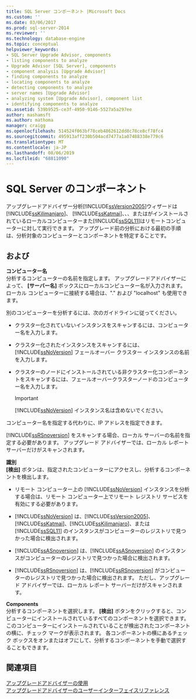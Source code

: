 ```yaml
---
title: SQL Server コンポーネント |Microsoft Docs
ms.custom: ''
ms.date: 03/06/2017
ms.prod: sql-server-2014
ms.reviewer: ''
ms.technology: database-engine
ms.topic: conceptual
helpviewer_keywords:
- SQL Server Upgrade Advisor, components
- listing components to analyze
- Upgrade Advisor [SQL Server], components
- component analysis [Upgrade Advisor]
- finding components to analyze
- locating components to analyze
- detecting components to analyze
- server names [Upgrade Advisor]
- analyzing system [Upgrade Advisor], component list
- identifying components to analyze
ms.assetid: 539b9525-ce3f-4950-9146-5527a5a297ee
author: mashamsft
ms.author: mathoma
manager: craigg
ms.openlocfilehash: 514524f063bf78ceb4862612dd8c78ce8cf78fc4
ms.sourcegitcommit: 495913aff230b504acd7477a1a07488338e779c6
ms.translationtype: MT
ms.contentlocale: ja-JP
ms.lasthandoff: 08/06/2019
ms.locfileid: "68811090"
---
```

# <a name="sql-server-components"></a>SQL Server のコンポーネント
  アップグレードアドバイザー分析[!INCLUDE[ssVersion2005](../../includes/ssversion2005-md.md)]ウィザードは[!INCLUDE[ssKilimanjaro](../../includes/sskilimanjaro-md.md)]、 [!INCLUDE[ssKatmai](../../includes/sskatmai-md.md)]、、、またはがインストールされているローカルコンピューターまた[!INCLUDE[ssSQL11](../../includes/sssql11-md.md)]はリモートコンピューターに対して実行できます。 アップグレード前の分析における最初の手順は、分析対象のコンピューターとコンポーネントを特定することです。  
  
## <a name="options"></a>および  
 **コンピューター名**  
 分析するコンピューターの名前を指定します。 アップグレードアドバイザーによって、 **[サーバー名]** ボックスにローカルコンピューター名が入力されます。 ローカル コンピューターに接続する場合は、"." および "localhost" も使用できます。  
  
 別のコンピューターを分析するには、次のガイドラインに従ってください。  
  
-   クラスター化されていないインスタンスをスキャンするには、コンピューター名を入力します。  
  
-   クラスター化されたインスタンスをスキャンするには、[!INCLUDE[ssNoVersion](../../includes/ssnoversion-md.md)] フェールオーバー クラスター インスタンスの名前を入力します。  
  
-   クラスターのノードにインストールされている非クラスター化コンポーネントをスキャンするには、フェールオーバークラスターノードのコンピューター名を入力します。  
  
    > [!IMPORTANT]  
    >  [!INCLUDE[ssNoVersion](../../includes/ssnoversion-md.md)] インスタンス名は含めないでください。  
  
 コンピューター名を指定する代わりに、IP アドレスを指定できます。  
  
 [!INCLUDE[ssRSnoversion](../../includes/ssrsnoversion-md.md)] をスキャンする場合、ローカル サーバーの名前を指定する必要があります。 アップグレード アドバイザーでは、ローカル レポート サーバーだけがスキャンされます。  
  
 **識別**  
 **[検出]** ボタンは、指定されたコンピューターにアクセスし、分析するコンポーネントを検出します。  
  
-   リモート コンピューター上の [!INCLUDE[ssNoVersion](../../includes/ssnoversion-md.md)] インスタンスを分析する場合は、リモート コンピューター上でリモート レジストリ サービスを有効にする必要があります。  
  
-   [!INCLUDE[ssNoVersion](../../includes/ssnoversion-md.md)] は、[!INCLUDE[ssVersion2005](../../includes/ssversion2005-md.md)]、[!INCLUDE[ssKatmai](../../includes/sskatmai-md.md)]、[!INCLUDE[ssKilimanjaro](../../includes/sskilimanjaro-md.md)]、または [!INCLUDE[ssSQL11](../../includes/sssql11-md.md)] のインスタンスがコンピューターのレジストリで見つかった場合に検出されます。  
  
-   [!INCLUDE[ssASnoversion](../../includes/ssasnoversion-md.md)] は、[!INCLUDE[ssASnoversion](../../includes/ssasnoversion-md.md)] のインスタンスがコンピューターのレジストリで見つかった場合に検出されます。  
  
-   [!INCLUDE[ssRSnoversion](../../includes/ssrsnoversion-md.md)] は、[!INCLUDE[ssRSnoversion](../../includes/ssrsnoversion-md.md)] がコンピューターのレジストリで見つかった場合に検出されます。 ただし、アップグレード アドバイザーでは、ローカル レポート サーバーだけがスキャンされます。  
  
 **Components**  
 分析するコンポーネントを選択します。 **[検出]** ボタンをクリックすると、コンピューターにインストールされているすべてのコンポーネントを選択できます。 このコンピューターにインストールされていることが検出されたコンポーネントの横に、チェック マークが表示されます。 各コンポーネントの横にあるチェック ボックスをオンまたはオフにして、分析するコンポーネントを手動で選択することもできます。  
  
## <a name="see-also"></a>関連項目  
 [アップグレードアドバイザーの使用](../../../2014/sql-server/install/working-with-upgrade-advisor.md)   
 [アップグレードアドバイザーのユーザーインターフェイスリファレンス](../../../2014/sql-server/install/upgrade-advisor-user-interface-reference.md)  
  
  
